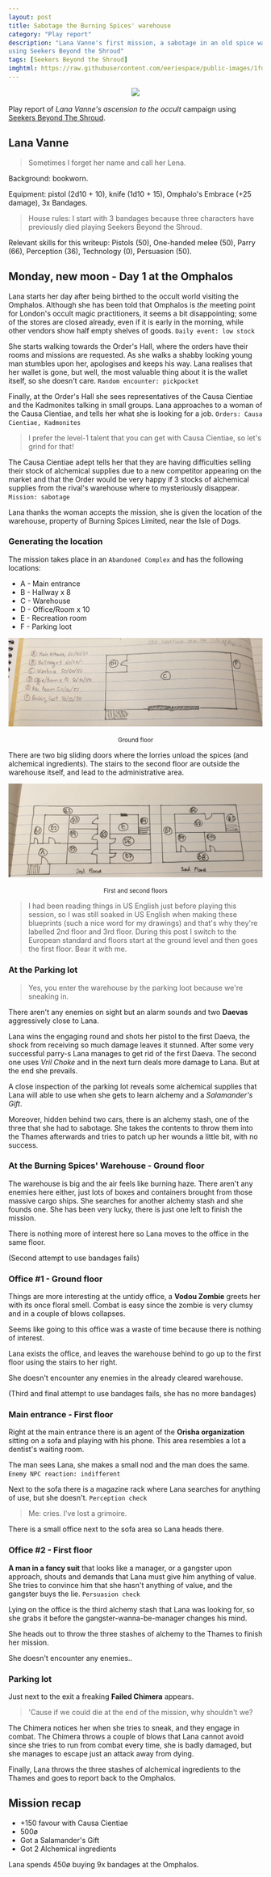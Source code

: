 ```yaml
---
layout: post
title: Sabotage the Burning Spices' warehouse
category: "Play report"
description: "Lana Vanne's first mission, a sabotage in an old spice warehouse,
using Seekers Beyond the Shroud"
tags: [Seekers Beyond the Shroud]
imghtml: https://raw.githubusercontent.com/eeriespace/public-images/1fdbe5a32685f3eec21afd91561644e2e1fbcd86/20200225-play-report-burning-spices/map-burning-spices-limited.01.jpg
---
```


<p align="center"><img src="https://cf.geekdo-images.com/imagepage/img/vCCTcQIpUI_zUrLlI1rmMlF5a8M=/fit-in/900x600/filters:no_upscale()/pic5149175.jpg"></p>

Play report of *Lana Vanne's ascension to the occult* campaign using [Seekers
Beyond The Shroud](https://blackoathgames.com/seekers-beyond-the-shroud).

## Lana Vanne

> Sometimes I forget her name and call her Lena.

Background: bookworn.

Equipment: pistol (2d10 + 10), knife (1d10 + 15), Omphalo's Embrace (+25
damage), 3x Bandages.

> House rules: I start with 3 bandages because three characters have previously
> died playing Seekers Beyond the Shroud.

Relevant skills for this writeup: Pistols (50), One-handed melee (50), Parry
(66), Perception (36), Technology (0), Persuasion (50).

## Monday, new moon - Day 1 at the Omphalos

Lana starts her day after being birthed to the occult world visiting the
Omphalos. Although she has been told that Omphalos is *the* meeting point for
London's occult magic practitioners,  it seems a bit disappointing; some of the
stores are closed already, even if it is early in the morning, while other
vendors show half empty shelves of goods. ``Daily event: low stock``

She starts walking towards the Order's Hall, where the orders have their rooms
and missions are requested. As she walks a shabby looking young man stumbles
upon her, apologises and keeps his way. Lana realises that her wallet is gone,
but well, the most valuable thing about it is the wallet itself, so she doesn't
care. ``Random encounter: pickpocket``

Finally, at the Order's Hall she sees representatives of the Causa Cientiae
and the Kadmonites talking in small groups. Lana approaches to a woman of the
Causa Cientiae, and tells her what she is looking for a job. ``Orders:
Causa Cientiae, Kadmonites``
> I prefer the level-1 talent that you can get with Causa Cientiae, so let's
grind for that! 

The Causa Cientiae adept tells her that they are having difficulties selling
their stock of alchemical supplies due to a new competitor appearing on the
market and that the Order would be very happy if 3 stocks of alchemical
supplies from the rival's warehouse where to mysteriously
disappear. ```Mission: sabotage```

Lana thanks the woman accepts the mission, she is given the location of the
warehouse, property of Burning Spices Limited, near the Isle of Dogs.

### Generating the location

The mission takes place in an ``Abandoned Complex`` and has the following
locations:

* A - Main entrance
* B - Hallway x 8
* C - Warehouse
* D - Office/Room x 10
* E - Recreation room
* F - Parking loot

![](https://raw.githubusercontent.com/eeriespace/public-images/1fdbe5a32685f3eec21afd91561644e2e1fbcd86/20200225-play-report-burning-spices/map-burning-spices-limited.01.jpg)
<p align="center"><small>Ground floor</small></p>

There are two big sliding doors where the lorries unload the spices (and
alchemical ingredients). The stairs to the second floor are outside the
warehouse itself, and lead to the administrative area.

![](https://raw.githubusercontent.com/eeriespace/public-images/1fdbe5a32685f3eec21afd91561644e2e1fbcd86/20200225-play-report-burning-spices/map-burning-spices-limited-02.jpg)
<p align="center"><small>First and second floors</small></p>

> I had been reading things in US English just before playing this session, so
> I was still soaked in US English when making these blueprints (such a nice
> word for my drawings) and  that's why they're labelled 2nd floor and 3rd
> floor. During this post I switch to the European standard and floors start at
> the ground level and then goes the first floor. Bear it with me.

### At the Parking lot

> Yes, you enter the warehouse by the parking loot because we're sneaking in.

There aren't any enemies on sight but an alarm sounds and two **Daevas**
aggressively close to Lana.

Lana wins the engaging round and shots her pistol
to the first Daeva, the shock from receiving so much damage leaves it
stunned. After some very successful parry-s Lana manages to get rid of the
first Daeva. The second one uses *Vril Choke* and in the next turn deals more
damage to Lana. But at the end she prevails.

A close inspection of the parking lot reveals some alchemical supplies
that Lana will able to use when she gets to learn alchemy and a *Salamander's
Gift*.

Moreover, hidden behind two cars, there is an alchemy stash, one of the three
that she had to sabotage. She takes the contents to throw them into the Thames
afterwards and tries to patch up her wounds a little bit, with no success.

### At the Burning Spices' Warehouse - Ground floor

The warehouse is big and the air feels like burning haze. There aren't any
enemies here either, just lots of boxes and containers brought from those
massive cargo ships. She searches for another alchemy stash and she founds
one. She has been very lucky, there is just one left to finish the mission.

There is nothing more of interest here so Lana moves to the office in the same
floor.

(Second attempt to use bandages fails)

### Office #1 - Ground floor

Things are more interesting at the untidy office, a **Vodou Zombie** greets
her with its once floral smell. Combat is easy since the zombie is very clumsy
and in a couple of blows collapses.

Seems like going to this office was a waste of time because there is nothing of
interest.

Lana exists the office, and leaves the warehouse behind to go up to the first
floor using the stairs to her right.

She doesn't encounter any enemies in the already cleared warehouse.

(Third and final attempt to use bandages fails, she has no more bandages)

### Main entrance - First floor

Right at the main entrance there is an agent of the **Orisha organization**
sitting on a sofa and playing with his phone. This area resembles a lot a
dentist's waiting room. 

The man sees Lana, she makes a small nod and the man does the same. ``Enemy NPC
reaction: indifferent``

Next to the sofa there is a magazine rack where Lana searches for anything of
use, but she doesn't. ``Perception check``
> Me: cries. I've lost a grimoire.

There is a small office next to the sofa area so Lana heads there.

### Office #2 - First floor

**A man in a fancy suit** that looks like a manager, or a gangster upon
approach, shouts and demands that Lana must give him anything of value. She
tries to convince him that she hasn't anything of value, and the gangster buys
the lie. ``Persuasion check``

Lying on the office is the third alchemy stash that Lana was looking for, so
she grabs it before the gangster-wanna-be-manager changes his mind.

She heads out to throw the three stashes of alchemy to the Thames to finish her
mission.

She doesn't encounter any enemies..

### Parking lot

Just next to the exit a freaking **Failed Chimera** appears.

> 'Cause if we could die at the end of the mission, why shouldn't we?

The Chimera notices her when she tries to sneak, and they engage in
combat. The Chimera throws a couple of blows that Lana cannot avoid since she
tries to run from combat every time, she is badly damaged, but she manages to
escape just an attack away from dying.

Finally, Lana throws the three stashes of alchemical ingredients to the Thames
and goes to report back to the Omphalos.

## Mission recap

* +150 favour with Causa Cientiae
* 500ø
* Got a Salamander's Gift
* Got 2 Alchemical ingredients

Lana spends 450ø buying 9x bandages at the Omphalos.
